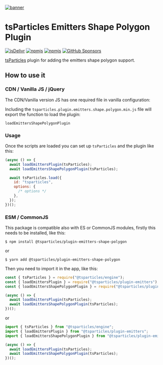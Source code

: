 [![banner](https://particles.js.org/images/banner3.png)](https://particles.js.org)

# tsParticles Emitters Shape Polygon Plugin

[![jsDelivr](https://data.jsdelivr.com/v1/package/npm/@tsparticles/plugin-emitters-shape-polygon/badge)](https://www.jsdelivr.com/package/npm/@tsparticles/plugin-emitters-shape-polygon)
[![npmjs](https://badge.fury.io/js/@tsparticles/plugin-emitters-shape-polygon.svg)](https://www.npmjs.com/package/@tsparticles/plugin-emitters-shape-polygon)
[![npmjs](https://img.shields.io/npm/dt/@tsparticles/plugin-emitters-shape-polygon)](https://www.npmjs.com/package/@tsparticles/plugin-emitters-shape-polygon) [![GitHub Sponsors](https://img.shields.io/github/sponsors/matteobruni)](https://github.com/sponsors/matteobruni)

[tsParticles](https://github.com/tsparticles/tsparticles) plugin for adding the emitters shape polygon support.

## How to use it

### CDN / Vanilla JS / jQuery

The CDN/Vanilla version JS has one required file in vanilla configuration:

Including the `tsparticles.plugin.emitters.shape.polygon.min.js` file will export the function to load the plugin:

```text
loadEmittersShapePolygonPlugin
```

### Usage

Once the scripts are loaded you can set up `tsParticles` and the plugin like this:

```javascript
(async () => {
  await loadEmittersPlugin(tsParticles);
  await loadEmittersShapePolygonPlugin(tsParticles);

  await tsParticles.load({
    id: "tsparticles",
    options: {
      /* options */
    },
  });
})();
```

### ESM / CommonJS

This package is compatible also with ES or CommonJS modules, firstly this needs to be installed, like this:

```shell
$ npm install @tsparticles/plugin-emitters-shape-polygon
```

or

```shell
$ yarn add @tsparticles/plugin-emitters-shape-polygon
```

Then you need to import it in the app, like this:

```javascript
const { tsParticles } = require("@tsparticles/engine");
const { loadEmittersPlugin } = require("@tsparticles/plugin-emitters");
const { loadEmittersShapePolygonPlugin } = require("@tsparticles/plugin-emitters-shape-polygon");

(async () => {
  await loadEmittersPlugin(tsParticles);
  await loadEmittersShapePolygonPlugin(tsParticles);
})();
```

or

```javascript
import { tsParticles } from "@tsparticles/engine";
import { loadEmittersPlugin } from "@tsparticles/plugin-emitters";
import { loadEmittersShapePolygonPlugin } from "@tsparticles/plugin-emitters-shape-polygon";

(async () => {
  await loadEmittersPlugin(tsParticles);
  await loadEmittersShapePolygonPlugin(tsParticles);
})();
```
